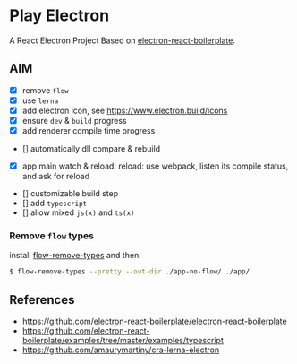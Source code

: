 # Play Electron

A React Electron Project Based on [electron-react-boilerplate](https://github.com/electron-react-boilerplate/electron-react-boilerplate).

## AIM

- [x] remove `flow`
- [x] use `lerna`
- [x] add electron icon, see <https://www.electron.build/icons>
- [x] ensure `dev` & `build` progress
- [x] add renderer compile time progress
- [] automatically dll compare & rebuild
- [x] app main watch & reload: reload: use webpack, listen its compile status, and ask for reload
- [] customizable build step
- [] add `typescript`
- [] allow mixed `js(x)` and `ts(x)`

### Remove `flow` types

install [flow-remove-types](https://github.com/facebookarchive/flow-remove-types) and then:

```bash
$ flow-remove-types --pretty --out-dir ./app-no-flow/ ./app/
```

## References

- <https://github.com/electron-react-boilerplate/electron-react-boilerplate>
- <https://github.com/electron-react-boilerplate/examples/tree/master/examples/typescript>
- <https://github.com/amaurymartiny/cra-lerna-electron>
